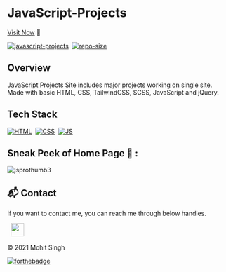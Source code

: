 # JavaScript-Projects

[Visit Now](https://mahitzy.github.io/JavaScript-Projects/) 🚀

[![javascript-projects](https://img.shields.io/website-up-down-green-red/http/shields.io.svg?color=blue)](https://mahitzy.github.io/JavaScript-Projects/)&nbsp;
[![repo-size](https://img.shields.io/github/repo-size/MahiTzy/JavaScript-Projects)](https://github.com/MahiTzy/JavaScript-Projects)

## Overview

JavaScript Projects Site includes major projects working on single site.
Made with basic HTML, CSS, TailwindCSS, SCSS, JavaScript and jQuery.

## Tech Stack
[![HTML](https://img.shields.io/badge/html5%20-%23E34F26.svg?&style=for-the-badge&logo=html5&logoColor=white)](https://github.com/MahiTzy/JavaScript-Projects/search?l=html)&nbsp;
[![CSS](https://img.shields.io/badge/css3%20-%231572B6.svg?&style=for-the-badge&logo=css3&logoColor=white)](https://github.com/MahiTzy/JavaScript-Projects/search?l=css)&nbsp;
[![JS](https://img.shields.io/badge/javascript%20-%23323330.svg?&style=for-the-badge&logo=javascript&logoColor=%23F7DF1E)](https://github.com/MahiTzy/JavaScript-Projects/search?l=javascript)

## Sneak Peek of Home Page 🙈 :
![jsprothumb3](https://user-images.githubusercontent.com/64949957/124395721-3eac3880-dd23-11eb-99ca-b43f2c2e0d38.png)


<h2>📬 Contact</h2>

If you want to contact me, you can reach me through below handles.

&nbsp;&nbsp;<a href="https://www.linkedin.com/in/mohit-singh-250911234/"><img src="https://www.felberpr.com/wp-content/uploads/linkedin-logo.png" width="30"></img></a>

© 2021 Mohit Singh


[![forthebadge](https://forthebadge.com/images/badges/built-with-love.svg)](https://forthebadge.com)
